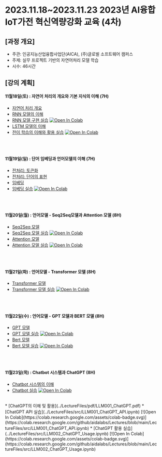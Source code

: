 # 2023.11.18\~2023.11.23 2023년 AI융합 IoT가전 혁신역량강화 교육 (4차)

## \[과정 개요]

* 주관: 인공지능산업융합사업단(AICA), (주)글로벌 소프트웨어 캠퍼스
* 주제: 실무 프로젝트 기반의 자연어처리 모델 학습
* 시수: 46시간

## \[강의 계획]

#### 11월18일(토) : 자연어 처리의 개요와 기본 지식의 이해 (7H)

* [자연어 처리 개요](../LectureFiles/pdf/NLP001_자연어처리개요.pdf)
* [RNN 모델의 이해](../LectureFiles/pdf/DL11_RNN모델개요.pdf)
* [RNN 모델 구현 실습](../LectureFiles/src/DL011_RNN.ipynb) [![Open In Colab](https://colab.research.google.com/assets/colab-badge.svg)](https://colab.research.google.com/github/aidalabs/Lectures/blob/main/LectureFiles/src/DL011_RNN.ipynb)
* [LSTM 모델의 이해](../LectureFiles/pdf/DL14_LSTM모델개요.pdf)
* [전이 학습의 이해와 활용 실습](../LectureFiles/src/DL030_TransferLearning_YOLOv8.ipynb) [![Open In Colab](https://colab.research.google.com/assets/colab-badge.svg)](https://colab.research.google.com/github/aidalabs/Lectures/blob/main/LectureFiles/src/DL030_TransferLearning_YOLOv8.ipynb)
<br/>
<br/>

#### 11월19일(일) : 단어 임베딩과 언어모델의 이해 (7H)

* [전처리: 토큰화](../LectureFiles/pdf/NLP002_전처리-토큰화.pdf)
* [전처리: 단어의 표현](../LectureFiles/pdf/NLP003_전처리-단어의표현.pdf)
* [임베딩](../LectureFiles/pdf/NLP004_임베딩.pdf)
* [임베딩 실습](../LectureFiles/src/NLP004_Word_Embedding.ipynb) [![Open In Colab](https://colab.research.google.com/assets/colab-badge.svg)](https://colab.research.google.com/github/aidalabs/Lectures/blob/main/LectureFiles/src/NLP004_Word_Embedding.ipynb)
<br/>
<br/>

#### 11월20일(월) : 언어모델 - Seq2Seq모델과 Attention 모델 (8H)

* [Seq2Seq 모델](../LectureFiles/pdf/NLP006_언어모델-Seq2Seq.pdf)
* [Seq2Seq 모델 실습](../LectureFiles/src/NLP006_Seq2Seq.ipynb) [![Open In Colab](https://colab.research.google.com/assets/colab-badge.svg)](https://colab.research.google.com/github/aidalabs/Lectures/blob/main/LectureFiles/src/NLP006_Seq2Seq.ipynb)
* [Attention 모델](../LectureFiles/pdf/NLP007_언어모델-Attention.pdf)
* [Attention 모델 실습](../LectureFiles/src/NLP007_Attention.ipynb) [![Open In Colab](https://colab.research.google.com/assets/colab-badge.svg)](https://colab.research.google.com/github/aidalabs/Lectures/blob/main/LectureFiles/src/NLP007_Attention.ipynb)
<br/>
<br/>

#### 11월21일(화) : 언어모델 - Transformer 모델 (8H)

* [Transformer 모델](../LectureFiles/pdf/NLP008_언어모델-Transformer.pdf)
* [Transformer 모델 실습](../LectureFiles/src/NLP008_Transformer.ipynb) [![Open In Colab](https://colab.research.google.com/assets/colab-badge.svg)](https://colab.research.google.com/github/aidalabs/Lectures/blob/main/LectureFiles/src/NLP008_Transformer.ipynb)
<br/>
<br/>

#### 11월22일(수) : 언어모델 - GPT 모델과 BERT 모델 (8H)

* [GPT 모델](../LectureFiles/pdf/NLP009_GPT모델.pdf)
* [GPT 모델 실습](../LectureFiles/src/NLP009_GPT.ipynb) [![Open In Colab](https://colab.research.google.com/assets/colab-badge.svg)](https://colab.research.google.com/github/aidalabs/Lectures/blob/main/LectureFiles/src/NLP009_GPT.ipynb)
* [Bert 모델](../LectureFiles/pdf/NLP010_BERT모델.pdf)
* [Bert 모델 실습](../LectureFiles/src/NLP010_BERT.ipynb) [![Open In Colab](https://colab.research.google.com/assets/colab-badge.svg)](https://colab.research.google.com/github/aidalabs/Lectures/blob/main/LectureFiles/src/NLP010_BERT.ipynb)
<br/>
<br/>

#### 11월23일(목) : Chatbot 시스템과 ChatGPT (8H)

* [Chatbot 시스템의 이해](../LectureFiles/pdf/NLP011_Chatbot시스템.pdf)
* [Chatbot 실습](../LectureFiles/src/NLP020_Chatbot.ipynb) [![Open In Colab](https://colab.research.google.com/assets/colab-badge.svg)](https://colab.research.google.com/github/aidalabs/Lectures/blob/main/LectureFiles/src/NLP020_Chatbot.ipynb)
<br/>
* [ChatGPT의 이해 및 활용](../LectureFiles/pdf/LLM001_ChatGPT.pdf)
* [ChatGPT API 실습](../LectureFiles/src/LLM001_ChatGPT_API.ipynb) [![Open In Colab](https://colab.research.google.com/assets/colab-badge.svg)](https://colab.research.google.com/github/aidalabs/Lectures/blob/main/LectureFiles/src/LLM001_ChatGPT_API.ipynb)
* [ChatGPT 활용 실습](../LectureFiles/src/LLM002_ChatGPT_Usage.ipynb) [![Open In Colab](https://colab.research.google.com/assets/colab-badge.svg)](https://colab.research.google.com/github/aidalabs/Lectures/blob/main/LectureFiles/src/LLM002_ChatGPT_Usage.ipynb)